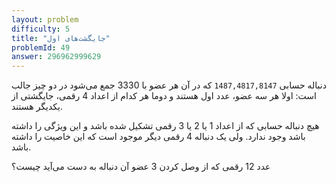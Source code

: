 ```yaml
---
layout: problem
difficulty: 5
title: "جایگشت‌های اول"
problemId: 49
answer: 296962999629
---
```

دنباله حسابی `1487,4817,8147` که در آن هر عضو با 3330 جمع می‌شود در دو چیز جالب است: اولا هر سه عضو، عدد اول هستند و دوما هر کدام از اعداد 4 رقمی، جایگشتی از یکدیگر هستند.

هیچ دنباله حسابی که از اعداد 1 یا 2 یا 3 رقمی تشکیل شده باشد و این ویژگی را داشته باشد وجود ندارد. ولی یک دنباله 4 رقمی دیگر موجود است که این خاصیت را داشته باشد.

عدد 12 رقمی که از وصل کردن 3 عضو آن دنباله به دست می‌آید چیست؟
